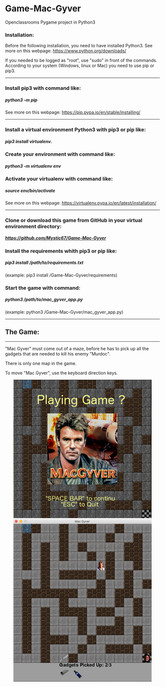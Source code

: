 # Game-Mac-Gyver
Openclassrooms Pygame project in Python3


### Installation:
Before the following installation, you need to have installed Python3.
See more on this webpage:
https://www.python.org/downloads/

If you needed to be logged as "root", use "sudo" in front of the commands.
According to your system (Windows, linux or Mac) you need to use pip or pip3.
__________________________________________________________________________________________________________________________
### Install pip3 with command like:
  ##### python3 -m pip
See more on this webpage:
https://pip.pypa.io/en/stable/installing/
___________________________________________________________________________________________________________________________
### Install a virtual environment Python3 with pip3 or pip like:
  ##### pip3 install virtualenv.
  
### Create your environment with command like:
  ##### python3 -m virtualenv env
  
### Activate your virtualenv with command like:
  ##### source env/bin/activate     
See more on this webpage:
https://virtualenv.pypa.io/en/latest/installation/
____________________________________________________________________________________________________________________________
### Clone or download this game from GitHub in your virtual environment directory: 
  ##### https://github.com/Mystic67/Game-Mac-Gyver
  
### Install the requirements whith pip3 or pip like:
  ##### pip3 install /path/to/requirements.txt   
  (example: pip3 install /Game-Mac-Gyver/requirements)

### Start the game with command:  
  ##### python3 /path/to/mac_gyver_app.py
  (example: python3 /Game-Mac-Gyver/mac_gyver_app.py)
__________________________________________________________________________________________________________________________



## The Game:
__________________________________________________________________________________________________________________________
"Mac Gyver" must come out of a maze, before he has to pick up all the gadgets that are needed to kill his enemy "Murdoc".

There is only one map in the game.

To move "Mac Gyver", use the keyboard direction keys.

<div align="center">
    <img src="/images/Game_MacGyver.png" width="450px"</img> </br>
    <img src="/images/Mac_Gyver_game.png" width="450px"</img> 
</div>

